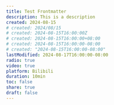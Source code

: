 ```yaml
---
title: Test Frontmatter
description: This is a description
created: 2024-08-15
# created: 2024/08/15
# created: 2024-08-15T16:00:00Z
# created: 2024-08-15T16:00:00+08:00
# created: 2024-08-15T16:00:00-08:00
# created: "2024-08-15T16:00:00-08:00"
lastModified: 2024-08-17T16:00:00-08:00
radio: true
video: true
platform: Bilibili
duration: 10min
toc: false
share: true
draft: false
---
```

